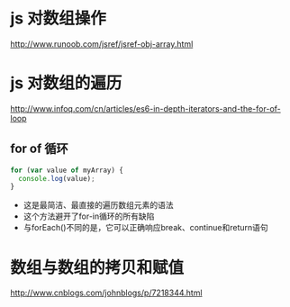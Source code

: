 # js 对数组操作

http://www.runoob.com/jsref/jsref-obj-array.html

# js 对数组的遍历

http://www.infoq.com/cn/articles/es6-in-depth-iterators-and-the-for-of-loop

## for of 循环

```js
for (var value of myArray) {
  console.log(value);
}
```

- 这是最简洁、最直接的遍历数组元素的语法
- 这个方法避开了for-in循环的所有缺陷
- 与forEach()不同的是，它可以正确响应break、continue和return语句

# 数组与数组的拷贝和赋值

http://www.cnblogs.com/johnblogs/p/7218344.html